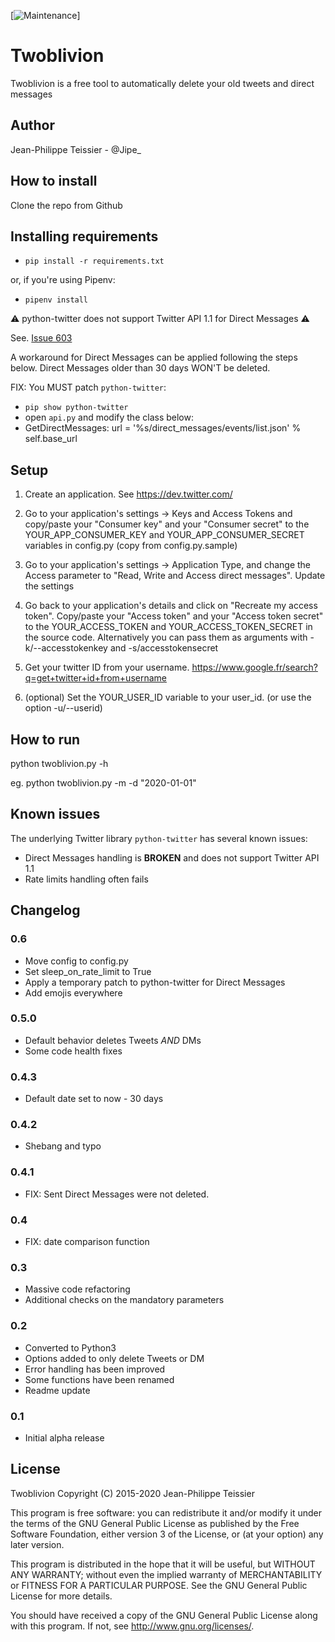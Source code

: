 [![Maintenance](https://img.shields.io/badge/Maintained%3F-yes-green.svg)]

# Twoblivion

Twoblivion is a free tool to automatically delete your old tweets and direct messages

## Author

Jean-Philippe Teissier - @Jipe_

## How to install

Clone the repo from Github

## Installing requirements

* `pip install -r requirements.txt`

or, if you're using Pipenv:

* `pipenv install`

⚠️ python-twitter does not support Twitter API 1.1 for Direct Messages ⚠️

See. [Issue 603](https://github.com/bear/python-twitter/issues/603)

A workaround for Direct Messages can be applied following the steps below.
Direct Messages older than 30 days WON'T be deleted.

FIX: You MUST patch `python-twitter`:
 * `pip show python-twitter`
 * open `api.py` and modify the class below:
 * GetDirectMessages: 
    url = '%s/direct_messages/events/list.json' % self.base_url

## Setup

1. Create an application. See https://dev.twitter.com/

2. Go to your application's settings -> Keys and Access Tokens and copy/paste your "Consumer key" and your "Consumer secret" to the YOUR_APP_CONSUMER_KEY and YOUR_APP_CONSUMER_SECRET variables in config.py (copy from config.py.sample)

3. Go to your application's settings -> Application Type, and change the Access parameter to "Read, Write and Access direct messages". Update the settings

3. Go back to your application's details and click on "Recreate my access token".
Copy/paste your "Access token" and your "Access token secret" to the YOUR_ACCESS_TOKEN and YOUR_ACCESS_TOKEN_SECRET in the source code. Alternatively you can pass them as arguments with -k/--accesstokenkey and -s/accesstokensecret

4. Get your twitter ID from your username. https://www.google.fr/search?q=get+twitter+id+from+username

5. (optional) Set the YOUR_USER_ID variable to your user_id. (or use the option -u/--userid)

## How to run

python twoblivion.py -h

eg. python twoblivion.py -m -d "2020-01-01"

## Known issues

The underlying Twitter library `python-twitter` has several known issues:
  * Direct Messages handling is **BROKEN** and does not support Twitter API 1.1
  * Rate limits handling often fails

## Changelog

### 0.6
 * Move config to config.py
 * Set sleep_on_rate_limit to True
 * Apply a temporary patch to python-twitter for Direct Messages
 * Add emojis everywhere

### 0.5.0
 * Default behavior deletes Tweets *AND* DMs
 * Some code health fixes

### 0.4.3
 * Default date set to now - 30 days

### 0.4.2
 * Shebang and typo

### 0.4.1
 * FIX: Sent Direct Messages were not deleted.

### 0.4
 * FIX: date comparison function

### 0.3
 * Massive code refactoring
 * Additional checks on the mandatory parameters

### 0.2
 * Converted to Python3
 * Options added to only delete Tweets or DM
 * Error handling has been improved
 * Some functions have been renamed
 * Readme update

### 0.1
 * Initial alpha release

## License

Twoblivion
Copyright (C) 2015-2020 Jean-Philippe Teissier

This program is free software: you can redistribute it and/or modify
it under the terms of the GNU General Public License as published by
the Free Software Foundation, either version 3 of the License, or
(at your option) any later version.

This program is distributed in the hope that it will be useful,
but WITHOUT ANY WARRANTY; without even the implied warranty of
MERCHANTABILITY or FITNESS FOR A PARTICULAR PURPOSE.  See the
GNU General Public License for more details.

You should have received a copy of the GNU General Public License
along with this program.  If not, see <http://www.gnu.org/licenses/>.
